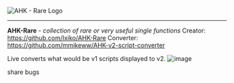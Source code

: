 ![AHK - Rare Logo](assets/AHK-Rare-Logo.png)

------

**AHK-Rare** - *collection of rare or very useful single functions* 
Creator: https://github.com/Ixiko/AHK-Rare
Converter: https://github.com/mmikeww/AHK-v2-script-converter

Live converts what would be v1 scripts displayed to v2. 
![image](https://user-images.githubusercontent.com/98753696/232941984-0f3bc6ee-317a-433f-9a24-ef6a1b5780f9.png)

share bugs 

